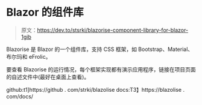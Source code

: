 # Blazor 的组件库

> 原文：<https://dev.to/stsrki/blazorise-component-library-for-blazor-1gib>

Blazorise 是 Blazor 的一个组件库，支持 CSS 框架，如 Bootstrap、Material、布尔玛和 eFrolic。

要查看 Blazorise 的运行情况，每个框架实现都有演示应用程序，链接在项目页面的自述文件中(最好在桌面上查看)。

github:t1]https://github . com/strki/blazolise
docs:T3】https://blazolise . com/docs/